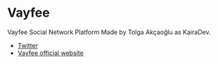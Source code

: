 # Vayfee

Vayfee Social Network Platform
Made by Tolga Akçaoğlu as KairaDev.

- [Twitter](https://twitter.com/bendahacocukum)
- [Vayfee official website](http://vayfee.com)